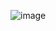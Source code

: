 ![image](https://user-images.githubusercontent.com/42418426/111905792-bd6bb700-8a4d-11eb-9d5c-0f291e88d477.png)

